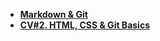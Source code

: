 - **[Markdown & Git](https://yulikk.github.io/rsschool-cv/cv.md "Markdown & Git")**
- **[CV#2. HTML, CSS & Git Basics](https://yulikk.github.io/rsschool-cv/ "CV#2. HTML, CSS & Git Basics")**